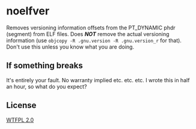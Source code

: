 # noelfver

Removes versioning information offsets from the PT_DYNAMIC phdr (segment)
from ELF files. Does ***NOT*** remove the actual versioning information (use
`objcopy -R .gnu.version -R .gnu.version_r` for that). Don't use this unless
you know what you are doing.

## If something breaks

It's entirely your fault. No warranty implied etc. etc. etc. I wrote this in
half an hour, so what do you expect?

## License

[WTFPL 2.0](/LICENSE)

